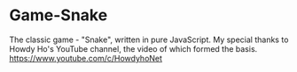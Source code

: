 # Game-Snake
The classic game - "Snake", written in pure JavaScript. My special thanks to Howdy Ho's YouTube channel, the video of which formed the basis. https://www.youtube.com/c/HowdyhoNet

